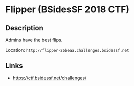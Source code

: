 # Flipper (BSidesSF 2018 CTF)

## Description

>>>
Admins have the best flips.

Location: `http://flipper-26beaa.challenges.bsidessf.net`
>>>

## Links
* https://ctf.bsidessf.net/challenges/
